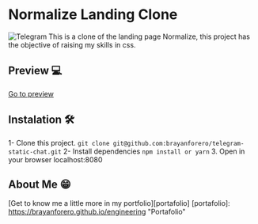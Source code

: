 # Normalize Landing Clone

![Telegram](https://repository-images.githubusercontent.com/451166195/4087b6cc-33ab-4a94-b146-9c55037e5649 'Telegram')
This is a clone of the landing page Normalize, this project has the objective of raising my skills in css.

## Preview 💻

[Go to preview][preview]

## Instalation 🛠

1- Clone this project.
`git clone git@github.com:brayanforero/telegram-static-chat.git`
2- Install dependencies
`npm install or yarn` 3. Open in your browser localhost:8080

## About Me 😁

[Get to know me a little more in my portfolio][portafolio]
[portafolio]: https://brayanforero.github.io/engineering "Portafolio"

[1]: https://landing-normalize.vercel.app/
[preview]: https://landing-normalize.vercel.app/
